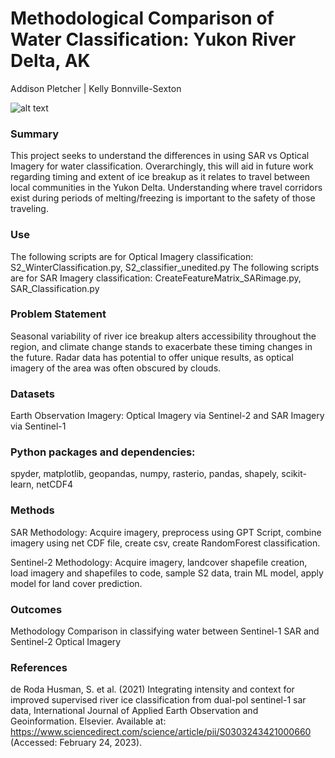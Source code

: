 # Methodological Comparison of Water Classification: Yukon River Delta, AK

Addison Pletcher | Kelly Bonnville-Sexton 

![alt text](https://justfunfacts.com/wp-content/uploads/2017/08/yukon-river.jpg)

### Summary 
This project seeks to understand the differences in using SAR vs Optical Imagery for water classification. Overarchingly, this will aid in future work regarding timing and extent of ice breakup as it relates to travel between local communities in the Yukon Delta. Understanding where travel corridors exist during periods of melting/freezing is important to the safety of those traveling. 

### Use
The following scripts are for Optical Imagery classification: S2_WinterClassification.py, S2_classifier_unedited.py
The following scripts are for SAR Imagery classification: CreateFeatureMatrix_SARimage.py, SAR_Classification.py

### Problem Statement
Seasonal variability of river ice breakup alters accessibility throughout the region, and climate change stands to exacerbate these timing changes in the future. Radar data has potential to offer unique results, as optical imagery of the area was often obscured by clouds.

### Datasets
Earth Observation Imagery: Optical Imagery via Sentinel-2 and SAR Imagery via Sentinel-1 

### Python packages and dependencies: 
spyder, matplotlib, geopandas, numpy, rasterio, pandas, shapely, scikit-learn, netCDF4

### Methods
SAR Methodology: Acquire imagery, preprocess using GPT Script, combine imagery using net CDF file, create csv, create RandomForest classification. 

Sentinel-2 Methodology: Acquire imagery, landcover shapefile creation, load imagery and shapefiles to code, sample S2 data, train ML model, apply model for land cover prediction.

### Outcomes
Methodology Comparison in classifying water between Sentinel-1 SAR and Sentinel-2 Optical Imagery

### References
de Roda Husman, S. et al. (2021) Integrating intensity and context for improved supervised river ice classification from dual-pol sentinel-1 sar data, International Journal of Applied Earth Observation and Geoinformation. Elsevier. Available at: https://www.sciencedirect.com/science/article/pii/S0303243421000660 (Accessed: February 24, 2023). 
